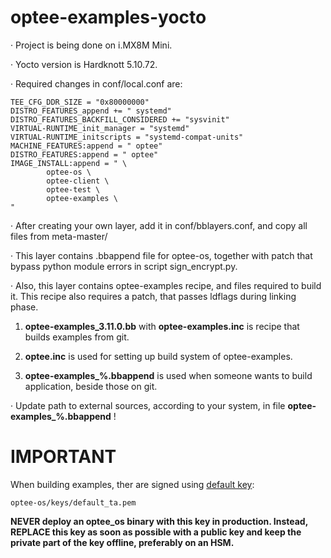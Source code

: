 # optee-examples-yocto

&middot; Project is being done on i.MX8M Mini. 

&middot; Yocto version is Hardknott 5.10.72.

&middot; Required changes in conf/local.conf are:

```text
TEE_CFG_DDR_SIZE = "0x80000000"
DISTRO_FEATURES_append += " systemd"
DISTRO_FEATURES_BACKFILL_CONSIDERED += "sysvinit"
VIRTUAL-RUNTIME_init_manager = "systemd"
VIRTUAL-RUNTIME_initscripts = "systemd-compat-units"
MACHINE_FEATURES:append = " optee"
DISTRO_FEATURES:append = " optee"
IMAGE_INSTALL:append = " \
        optee-os \
        optee-client \
        optee-test \
        optee-examples \
"
```

&middot; After creating your own layer, add it in conf/bblayers.conf,
and copy all files from meta-master/

&middot; This layer contains .bbappend file for optee-os, together with patch
that bypass python module errors in script sign_encrypt.py.

&middot; Also, this layer contains optee-examples recipe, and files required to
build it. This recipe also requires a patch, that passes ldflags during
linking phase.

1. **optee-examples_3.11.0.bb** with **optee-examples.inc** is recipe that builds
examples from git.

2. **optee.inc** is used for setting up build system of optee-examples.

3. **optee-examples_%.bbappend** is used when someone wants to build application,
beside those on git.

&middot; Update path to external sources, according to your system, in file
**optee-examples_%.bbappend** !

# IMPORTANT 
When building examples, ther are signed using [default key](https://github.com/OP-TEE/optee_os/tree/master):
```text
optee-os/keys/default_ta.pem
```
**NEVER deploy an optee_os binary with this key in production. Instead, REPLACE 
this key as soon as possible with a public key and keep the private part of 
the key offline, preferably on an HSM.**

